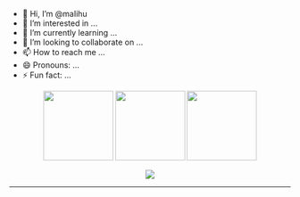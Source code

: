 - 👋 Hi, I’m @maIihu
- 👀 I’m interested in ...
- 🌱 I’m currently learning ...
- 💞️ I’m looking to collaborate on ...
- 📫 How to reach me ...
- 😄 Pronouns: ...
- ⚡ Fun fact: ...

<!---
maIihu/maIihu is a ✨ special ✨ repository because its `README.md` (this file) appears on your GitHub profile.
You can click the Preview link to take a look at your changes.
--->


<div align="center">
<!--   "https://github-readme-stats.vercel.app/api?username=anuraghazra&rank_icon=percentile" -->
<img height="125px" src="https://github-readme-stats.vercel.app/api?username=maIihu&show_icons=true&theme=dracula" />
<img height="125px" src="https://github-readme-stats.vercel.app/api/top-langs/?username=maIihu&hide=html&layout=compact&theme=dracula" />
<img height="125px" src="https://github-readme-streak-stats.herokuapp.com/?user=maIihu&hide=html&layout=compact&theme=dracula" />
<br>
  <p align="center">
<img src="https://github-trophies.vercel.app/?username=maIihu&theme=gitdimmed&row=1&column=9">
</p>
<hr>
<!-- <img height="120px" src="https://github-readme-streak-stats.herokuapp.com/?user=Mr-1504&hide=html&layout=compact&theme=dracula" /> -->
</div>
